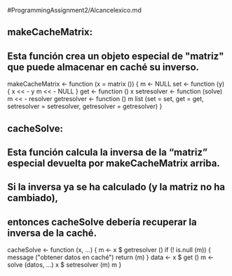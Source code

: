 #ProgrammingAssignment2/Alcancelexico.md

## makeCacheMatrix:
## Esta función crea un objeto especial de "matriz" que puede almacenar en caché su inverso.

makeCacheMatrix <- function (x = matrix ()) {
m <- NULL
set <- function (y) {
x << - y
m << - NULL
}
get <- function () x
setresolver <- function (solve) m << - resolver
getresolver <- function () m
list (set = set,
get = get,
setresolver = setresolver,
getresolver = getresolver)
}

## cacheSolve:
## Esta función calcula la inversa de la “matriz” especial devuelta por makeCacheMatrix arriba.
## Si la inversa ya se ha calculado (y la matriz no ha cambiado),
## entonces cacheSolve debería recuperar la inversa de la caché.
cacheSolve <- function (x, ...) {
m <- x $ getresolver ()
if (! is.null (m)) {
message ("obtener datos en caché")
return (m)
}
data <- x $ get ()
m <- solve (datos, ...)
x $ setresolver (m)
m
}
